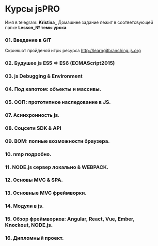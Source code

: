 # Курсы jsPRO
Имя в telegram: **Kristina_**
Домашнее задание лежит в соответсвующей папке **Lesson_№ темы урока**
### 01. Введение в GIT
Скриншот пройденой игры ресурса http://learngitbranching.js.org

### 02. Будушее js ES5 => ES6 (ECMAScript2015)
### 03. js Debugging & Environment
### 04. Под капотом: объекты и массивы.
### 05. ООП: прототипное наследование в JS.
### 07. Асинхронность js.
### 08. Соцсети SDK & API
### 09. BOM: полные возможности браузера.
### 10. nmp подробно.
### 11. NODE.js сервер локально & WEBPACK.
### 12. Основы MVC & SPA.
### 13. Основные MVC фреймворки.
### 14. Модули в js.
### 15. Обзор фреймворков: Angular, React, Vue, Ember, Knockout, NODE.js.
### 16. Дипломный проект.

